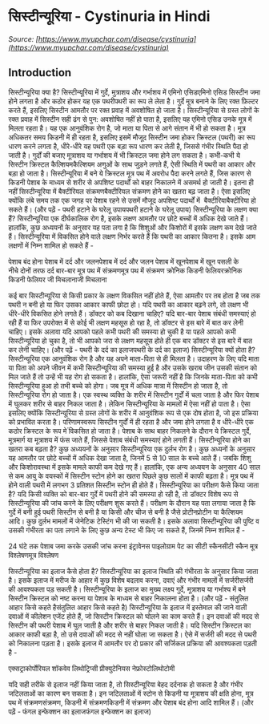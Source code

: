 # सिस्टीन्यूरिया - Cystinuria in Hindi
_Source: [https://www.myupchar.com/disease/cystinuria](https://www.myupchar.com/disease/cystinuria)_

## Introduction
सिस्टीन्यूरिया क्या है?
सिस्टीन्यूरिया में गुर्दे, मुत्राशय और गर्भाशय में एमिनो एसिडएमिनो एसिड सिस्टीन जमा होने लगता है और कठोर होकर यह एक पथरीपथरी का रूप ले लेता है। गुर्दे मूत्र बनाने के लिए रक्त फ़िल्टर करते हैं, इसलिए सिस्टीन आमतौर पर रक्त प्रवाह में अवशोषित हो जाता है। सिस्टीन्यूरिया से ग्रस्त लोगों के रक्त प्रवाह में सिस्टीन सही ढंग से पुन: अवशोषित नहीं हो पाता है, इसलिए यह एमिनो एसिड उनके मूत्र में मिलता रहता है। यह एक आनुवंशिक रोग है, जो माता या पिता से आगे संतान में भी हो सकता है।
मूत्र अधिकतर समय किडनी में ही रहता है, इसलिए इसमें मौजूद सिस्टीन जमा होकर क्रिस्टल (पथरी) का रूप धारण करने लगता है, धीरे-धीरे यह पथरी एक बड़ा रूप धारण कर लेती है, जिससे गंभीर स्थिति पैदा हो जाती है। गुर्दों की बजाए मूत्राशय या गर्भाशय में भी क्रिस्टल जमा होने लग सकता है। कभी-कभी ये सिस्टीन क्रिस्टल कैल्शियमकैल्शियम अणुओं के साथ जुड़ने लगते हैं, ऐसी स्थिति में पथरी का आकार और बड़ा हो जाता है।
सिस्टीन्यूरिया में बने ये क्रिस्टल मूत्र पथ में अवरोध पैदा करने लगते हैं, जिस कारण से किडनी पेशाब के माध्यम से शरीर से अपशिष्ट पदार्थों को बाहर निकालने में असमर्थ हो जाती है। इतना ही नहीं सिस्टीन्यूरिया में बैक्टीरियल संक्रमणबैक्टीरियल संक्रमण होने का खतरा बढ़ जाता है। ऐसा इसलिए क्योंकि लंबे समय तक एक जगह पर पेशाब रहने से उसमें मौजूद अपशिष्ट पदार्थों में  बैक्टीरियाबैक्टीरिया हो सकते हैं।
(और पढ़ें - पथरी हटाने के घरेलू उपायपथरी हटाने के घरेलू उपाय)
सिस्टीन्यूरिया के लक्षण क्या हैं?
सिस्टीन्यूरिया एक दीर्घकालिक रोग है, इसके लक्षण आमतौर पर छोटे बच्चों में अधिक देखे जाते हैं। हालांकि, कुछ अध्ययनों के अनुसार यह पता लगा है कि शिशुओं और किशोरों में इसके लक्षण कम देखे जाते हैं। सिस्टीन्यूरिया में विकसित होने वाले लक्षण निर्भर करते हैं कि पथरी का आकार कितना है। इसके आम लक्षणों में निम्न शामिल हो सकते हैं -

पेशाब बंद होना
पेशाब में दर्द और जलनपेशाब में दर्द और जलन
पेशाब में खूनपेशाब में खून
पसली के नीचे दोनों तरफ दर्द
बार-बार मूत्र पथ में संक्रमणमूत्र पथ में संक्रमण
क्रोनिक किडनी फेलियरक्रोनिक किडनी फेलियर
जी मिचलानाजी मिचलाना

कई बार सिस्टीन्यूरिया से किसी प्रकार के लक्षण विकसित नहीं होते हैं, ऐसा आमतौर पर तब होता है जब तक पथरी न बनी हो या फिर उसका आकार काफी छोटा हो। यदि पथरी का आकार बढ़ने लगे, तो लक्षण भी धीरे-धीरे विकसित होने लगते हैं।
डॉक्टर को कब दिखाना चाहिए?
यदि बार-बार पेशाब संबंधी समस्याएं हो रही हैं या फिर उपरोक्त में से कोई भी लक्षण महसूस हो रहा है, तो डॉक्टर से इस बारे में बात कर लेनी चाहिए। इसके अलावा यदि आपको पहले कभी पथरी की समस्या हो चुकी है या पहले आपको कभी सिस्टीन्यूरिया हो चुका है, तो भी आपको जरा से लक्षण महसूस होते ही एक बार डॉक्टर से इस बारे में बात कर लेनी चाहिए।
(और पढ़ें - पथरी के दर्द का इलाजपथरी के दर्द का इलाज)
सिस्टीन्यूरिया क्यों होता है?
सिस्टीन्यूरिया एक आनुवंशिक रोग है और यह अपने माता-पिता से ही मिलता है। उदाहरण के लिए यदि माता या पिता को अपने जीवन में कभी सिस्टीन्यूरिया की समस्या हुई है और उसके खराब जीन उसकी संतान को मिल जाते हैं तो उन्हें भी यह रोग हो सकता है। हालांकि, ऐसा जरूरी नहीं है कि जिनके माता-पिता को कभी सिस्टीन्यूरिया हुआ हो तभी बच्चे को होगा।
जब मूत्र में अधिक मात्रा में सिस्टीन हो जाता है, तो सिस्टीन्यूरिया रोग हो जाता है। एक स्वस्थ व्यक्ति के शरीर में सिस्टीन गुर्दों में चला जाता है और फिर पेशाब में घुलकर शरीर से बाहर निकल जाता है। लेकिन सिस्टीन्यूरिया के मामलों में ऐसा नहीं हो पाता है।
ऐसा इसलिए क्योंकि सिस्टीन्यूरिया से ग्रस्त लोगों के शरीर में आनुवंशिक रूप से एक दोष होता है, जो इस प्रक्रिया को प्रभावित करता है। परिणामस्वरूप सिस्टीन गुर्दों में ही रहता है और जमा होने लगता है व धीरे-धीरे एक कठोर क्रिस्टल के रूप मे ंविकसित हो जाता है। पेशाब के साथ बाहर निकलने के दौरान ये क्रिस्टल गुर्दे, मूत्रमार्ग या मूत्राशय में फंस जाते हैं, जिससे पेशाब संबंधी समस्याएं होने लगती हैं।
सिस्टीन्यूरिया होने का खतरा कब बढ़ता है?
कुछ अध्ययनों के अनुसार सिस्टीन्यूरिया एक दुर्लभ रोग है। कुछ अध्यनों के अनुसार यह आमतौर पर छोटे बच्चों में अधिक देखा जाता है, जिनमें 5 से 10 साल के बच्चे आते हैं। जबकि शिशु और किशोरावस्था में इसके मामले काफी कम देखे गए हैं।
हालांकि, एक अन्य अध्ययन के अनुसार 40 साल से कम आयु के वयस्कों में सिस्टीन स्टोन होने का खतरा पिछले कुछ सालों में काफी बढ़ता है। मूत्र पथ में होने वाली पथरी में लगभग 3 प्रतिशत सिस्टीन स्टोन ही होते हैं।
सिस्टीन्यूरिया का परीक्षण कैसे किया जाता है?
यदि किसी व्यक्ति को बार-बार गुर्दे में पथरी होने की समस्या हो रही है, तो डॉक्टर विशेष रूप से सिस्टीन्यूरिया की जांच करने के लिए परीक्षण शुरू करते हैं। परीक्षण के दौरान यह पता लगाया जाता है कि गुर्दे में बनी हुई पथरी सिस्टीन से बनी है या किसी और चीज से बनी है जैसे प्रोटीनप्रोटीन या कैल्शियम आदि। कुछ दुर्लभ मामलों में जेनेटिक टेस्टिंग भी की जा सकती है। इसके अलावा सिस्टीन्यूरिया की पुष्टि व उसकी गंभीरता का पता लगाने के लिए कुछ अन्य टेस्ट भी किए जा सकते हैं, जिनमें निम्न शामिल हैं -

24 घंटे तक पेशाब जमा करके उसकी जांच करना
इंट्रावेनस पाइलोग्राम
पेट का सीटी स्कैनसीटी स्कैन
मूत्र विश्लेषणमूत्र विश्लेषण

सिस्टीन्यूरिया का इलाज कैसे होता है?
सिस्टीन्यूरिया का इलाज स्थिति की गंभीरता के अनुसार किया जाता है। इसके इलाज में मरीज के आहार में कुछ विशेष बदलाव करना, दवाएं और गंभीर मामलों में सर्जरीसर्जरी की आवश्यकता पड़ सकती है। सिस्टीन्यूरिया के इलाज का मुख्य लक्ष्य गुर्दे, मूत्राशय या गर्भाश्य में बने सिस्टीन क्रिस्टल को नष्ट करना या पेशाब के माध्यम से बाहर निकालना होता है।
(और पढ़ें - संतुलित आहार किसे कहते हैसंतुलित आहार किसे कहते है)
सिस्टीन्यूरिया के इलाज में इस्तेमाल की जाने वाली दवाओं में कीलेशन एजेंट होते हैं, जो सिस्टीन क्रिस्टल को घोलने का काम करते हैं। इन दवाओं की मदद से सिस्टीन की पथरी पेशाब में घुल जाती है और शरीर से बाहर निकल जाती है। यदि सिस्टीन क्रिस्टल का आकार काफी बड़ा है, तो उसे दवाओं की मदद से नहीं घोला जा सकता है। ऐसे में सर्जरी की मदद से पथरी को निकालना पड़ता है। इसके इलाज में आमतौर पर दो प्रकार की सर्जिकल प्रक्रिया की आवश्यकता पड़ती है -

एक्सट्राकोर्पोरियल शॉकवेव लिथोट्रिप्सी
प्रीक्युटेनियस नेफ्रोस्टोलिथोटोमी

यदि सही तरीके से इलाज नहीं किया जाता है, तो सिस्टीन्यूरिया बेहद दर्दनाक हो सकता है और गंभीर जटिलताओं का कारण बन सकता है। इन जटिलताओं में स्टोन से किडनी या मूत्राशय की क्षति होना, मूत्र पथ में संक्रमणसंक्रमण, किडनी में संक्रमणकिडनी में संक्रमण और पेशाब बंद होना आदि शामिल हैं।
(और पढ़ें - फंगल इन्फेक्शन का इलाजफंगल इन्फेक्शन का इलाज)

